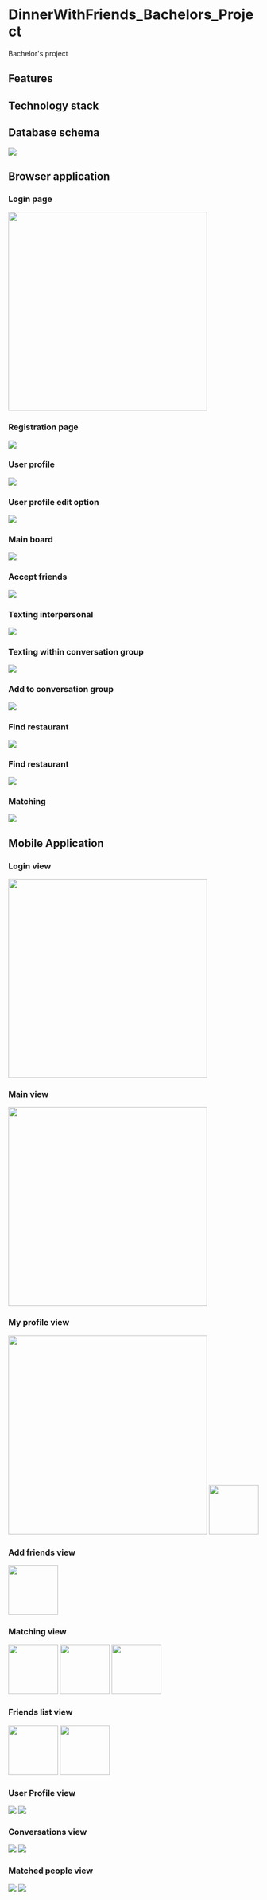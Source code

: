 # DinnerWithFriends_Bachelors_Project
Bachelor's project

## Features

## Technology stack

## Database schema
<img src="readme_images/database/db_schema.png">

## Browser application

### Login page 
<img src="readme_images/browser/login.PNG" width=400>

### Registration page 
<img src="readme_images/browser/registration.PNG">

### User profile 
<img src="readme_images/browser/my_profile_edit.PNG">

### User profile edit option
<img src="readme_images/browser/my_profile_edit.PNG">

### Main board 
<img src="readme_images/browser/main_board.PNG">

### Accept friends 
<img src="readme_images/browser/accept_friends.PNG">

### Texting interpersonal 
<img src="readme_images/browser/texting_interpersonal.PNG">

### Texting within conversation group 
<img src="readme_images/browser/texting_group.PNG">

### Add to conversation group 
<img src="readme_images/browser/add_to_group.PNG">

### Find restaurant
<img src="readme_images/browser/map_find_locals.PNG">

### Find restaurant
<img src="readme_images/browser/map_walk.PNG">

### Matching 
<img src="readme_images/browser/matching.PNG">

## Mobile Application

### Login view 
<img src="readme_images/mobile_app/login.png" width=400>

### Main view 
<img src="readme_images/mobile_app/menu.png" width=400>

### My profile view 
<img src="readme_images/mobile_app/MyProfile.png" width=400>

<img src="readme_images/mobile_app/MyProfile-description_after_swap_down.png" width=100>

### Add friends view 
<img src="readme_images/mobile_app/add_friends.png" width=100>

### Matching view 
<img src="readme_images/mobile_app/Screenshot_20191205-155245.png.png" width=100>

<img src="readme_images/mobile_app/Screenshot_20191205-155253.png.png" width=100>

<img src="readme_images/mobile_app/matching_swap_annimation_v1.png" width=100>

### Friends list view 

<img src="readme_images/mobile_app/Friends%list.png" width=100>

<img src="readme_images/mobile_app/Texting_interpersona.png" width=100>

### User Profile view 

<img src="readme_images/mobile_app/Someones_profile.png">

<img src="readme_images/mobile_app/Someones_profile_description.png">

### Conversations view 

<img src="readme_images/mobile_app/Friends%list.png">

<img src="readme_images/mobile_app/My_groups.png">


### Matched people view 

<img src="readme_images/mobile_app/matched_list.png">

<img src="readme_images/mobile_app/chat_after_match.png">

